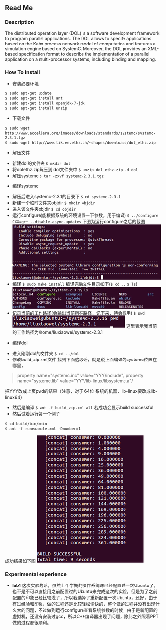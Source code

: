 ## Read Me ##

### Description ###

 The distributed operation layer (DOL) is a software development framework to program parallel applications. The DOL allows to specify applications based on the Kahn process network model of computation and features a simulation engine based on SystemC. Moreover, the DOL provides an XML-based specification format to describe the implementation of a parallel application on a multi-processor systems, including binding and mapping.

### How To Install ###

* 安装必要环境
``` 
$ sudo apt-get update
$ sudo apt-get install ant
$ sudo apt-get install openjdk-7-jdk
$ sudo apt-get install unzip
```

* 下载文件
```
$ sudo wget http://www.accellera.org/images/downloads/standards/systemc/systemc-2.3.1.tgz
$ sudo wget http://www.tik.ee.ethz.ch/~shapes/downloads/dol_ethz.zip
```
* 解压文件 
 - 新建dol的文件夹
 ` $ mkdir dol `
 - 将dolethz.zip解压到 dol文件夹中
 ` $ unzip dol_ethz.zip -d dol `
 - 解压systemc
 ` $ tar -zxvf systemc-2.3.1.tgz `

* 编译systemc
 - 解压后进入systemc-2.3.1的目录下
 ` $ cd systemc-2.3.1 `
 - 新建一个临时文件夹objdir
 ` $ mkdir objdir `
 - 进入该文件夹objdir
 ` $ cd objdir `
 - 运行configure(能根据系统的环境设置一下参数，用于编译)
 ` $ ../configure CXX=g++ --disable-async-updates `
下图为运行configure之后的截图
![](https://github.com/nickxiaowei/markdownpicture/raw/master/lab1_picture1.png)
 - 编译
 ` $ sudo make install `
编译完后文件目录如下(`$ cd ..`        `$ ls`)
![](https://github.com/nickxiaowei/markdownpicture/raw/master/lab1_picture2.jpg)
 - 记录当前的工作路径(会输出当前所在路径，记下来，待会有用)
 ` $ pwd `
![](https://github.com/nickxiaowei/markdownpicture/raw/master/lab1_picture3.png)
这里表示我当前的工作路径为/home/liuxiaowei/systemc-2.3.1

* 编译dol
 - 进入刚刚dol的文件夹
 ` $ cd ../dol `
 - 修改build_zip.xml文件
   找到下面这段话，就是说上面编译的systemc位置在哪里，
> property name="systemc.inc" value="YYY/include"/
> property name="systemc.lib" value="YYY/lib-linux/libsystemc.a"/

   把YYY改成上页pwd的结果（注意，对于  64位 系统的机器，lib-linux要改成lib-linux64）
 - 然后是编译
 ` $ ant -f build_zip.xml all `
若成功会显示build successful
 - 然后试着运行第一个例子
``` 
$ cd build/bin/main
$ ant -f runexample.xml -Dnumber=1
```
成功结果如下图
![](https://github.com/nickxiaowei/markdownpicture/raw/master/lab1_picture4.png)

### Experimental experience ###
* **lab1**
 这次实验的话，虽然上个学期的操作系统课已经配置过一次Ubuntu了，也不是不可以直接用之前配置过的Ubuntu来完成这次的实验，但是为了之前配置的印象已经比较浅了，所以我选择了重新配置一次Ubuntu，还好，由于有过经验和印象，做的过程还是比较轻松愉快的，整个做的过程并没有出现什么大的问题，不过做到运行configure查看系统参数的时候，由于是新配置的虚拟机，还没有安装过gcc，所以C++编译器出现了问题，除此之外照着PPT做的过程都很顺利。